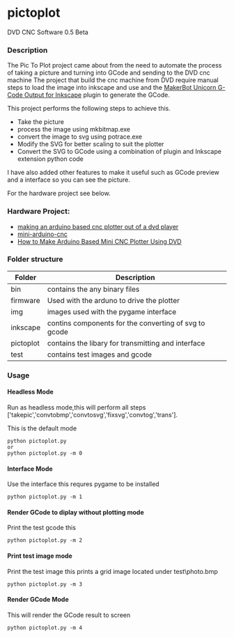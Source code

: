 # pictoplot
DVD CNC Software 0.5 Beta

### Description
The Pic To Plot project came about from the need to automate the process of taking a picture and turning into GCode and sending to the DVD cnc machine
The project that build the cnc machine from DVD require manual steps to load the image into inkscape and use and the [MakerBot Unicorn G-Code Output for Inkscape](https://github.com/martymcguire/inkscape-unicorn) plugin to generate the GCode. 

This project performs the following steps to achieve this.

- Take the picture
- process the image using mkbitmap.exe
- convert the image to svg using potrace.exe
- Modify the SVG for better scaling to suit the plotter
- Convert the SVG to GCode using a combination of plugin and Inkscape extension python code

I have also added other features to make it useful such as GCode preview and a interface so you can see the picture.

For the hardware project see below.
### Hardware Project:

- [making an arduino based cnc plotter out of a dvd player](https://techcrunch.com/2016/11/30/making-an-arduino-based-cnc-plotter-out-of-a-dvd-player-is-as-easy-as-1-2-whats-arduino-again/)
- [mini-arduino-cnc](https://create.arduino.cc/projecthub/me_zain/mini-arduino-cnc-7e4e30)
- [How to Make Arduino Based Mini CNC Plotter Using DVD](http://www.instructables.com/id/How-to-Make-Arduino-Based-Mini-CNC-Plotter-Using-D/)

### Folder structure
|Folder|Description|
| ------ | ------ |
|bin | contains the any binary files|
|firmware | Used with the arduno to drive the plotter|
|img | images used with the pygame interface|
|inkscape | contins components for the converting of svg to gcode|
|pictoplot | contains the libary for transmitting and interface|
|test | contains test images and gcode|

### Usage
#### Headless Mode
Run as headless mode,this will perform all steps
['takepic','convtobmp','convtosvg','fixsvg','convtog','trans'].

This is the default mode

``` 
python pictoplot.py
or
python pictoplot.py -m 0 
```

#### Interface Mode
Use the interface this requres pygame to be installed
```
python pictoplot.py -m 1
```

#### Render GCode to diplay without plotting mode
Print the test gcode this 
```
python pictoplot.py -m 2
```

#### Print test image mode
Print the test image this prints a grid image located under test\photo.bmp
```
python pictoplot.py -m 3
```


#### Render GCode Mode
This will render the GCode result to screen
```
python pictoplot.py -m 4
```





